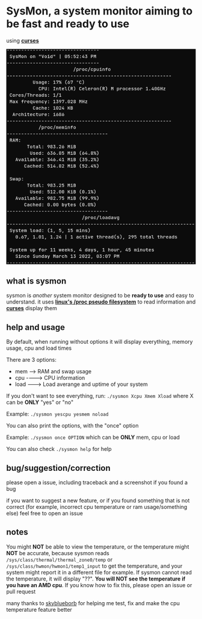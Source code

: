 # SysMon, a system monitor aiming to be fast and ready to use

using [**curses**](https://docs.python.org/3/howto/curses.html)

![sysmon screenshot](sysmon-screen.png)

## what is sysmon
sysmon is *another* system monitor designed to be **ready to use** and easy to understand. it uses [**linux's /proc pseudo filesystem**](https://www.kernel.org/doc/html/latest/filesystems/proc.html) to read information and [**curses**](https://docs.python.org/3/howto/curses.html) display them

## help and usage
By default, when running without options it will display everything, memory usage, cpu and load times

There are 3 options:

+ mem --> RAM and swap usage
+ cpu ----> CPU information
+ load ---> Load averange and uptime of your system

If you don't want to see everything, run: `./sysmon Xcpu Xmem Xload` where X can be **ONLY** "yes" or "no"

Example: `./sysmon yescpu yesmem noload`

You can also print the options, with the "once" option

Example: `./sysmon once OPTION` which can be **ONLY** mem, cpu or load

You can also check `./sysmon help` for help

## bug/suggestion/correction
please open a issue, including traceback and a screenshot if you found a bug

if you want to suggest a new feature, or if you found something that is not correct (for example, incorrect cpu temperature or ram usage/something else) feel free to open an issue

## notes
You might **NOT** be able to view the temperature, or the temperature might **NOT** be accurate, because sysmon reads `/sys/class/thermal/thermal_zone0/temp` or `/sys/class/hwmon/hwmon1/temp1_input` to get the temperature, and your system might report it in a different file for example. If sysmon cannot read the temperature, it will display "??". **You will NOT see the temperature if you have an AMD cpu**. If you know how to fix this, please open an issue or pull request 

many thanks to [skyblueborb](https://github.com/skyblueborb) for helping me test, fix and make the cpu temperature feature better
